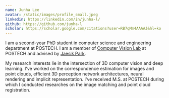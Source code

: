 ```yaml
---
name: Junha Lee
avatar: /static/images/profile_small.jpeg
linkedin: https://linkedin.com/in/junha-l/
github: https://github.com/junha-l
scholar: https://scholar.google.com/citations?user=RB7qMm4AAAAJ&hl=ko
---
```


I am a second-year PhD student in computer science and engineering department at POSTECH.
I am a member of [Computer Vision Lab](http://cvlab.postech.ac.kr) at POSTECH and advised by [Jaesik Park](https://jaesik.info).

My research interests lie in the intersection of 3D computer vision and deep learning.
I've worked on the correspondence estimation for images and point clouds, efficient 3D perception network architectures, neural rendering and implicit representation.
I've received M.S. at POSTECH during which I conducted researches on the image matching and point cloud registration.
